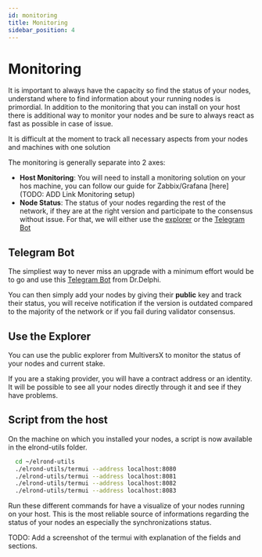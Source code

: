 ```yaml
---
id: monitoring
title: Monitoring
sidebar_position: 4
---
```


# Monitoring

It is important to always have the capacity so find the status of your nodes, understand where to find information about your running nodes is primordial.
In addition to the monitoring that you can install on your host there is additional way to monitor your nodes and be sure to always react as fast as possible in case of issue.

It is difficult at the moment to track all necessary aspects from your nodes and machines with one solution

The monitoring is generally separate into 2 axes:
- **Host Monitoring**: You will need to install a monitoring solution on your hos machine, you can follow our guide for Zabbix/Grafana [here] (TODO: ADD Link Monitoring setup)
- **Node Status**: The status of your nodes regarding the rest of the network, if they are at the right version and participate to the consensus without issue. For that, we will either use the [explorer](https://explorer.multiversx.com) or the [Telegram Bot](/docs/node-runner/monitoring#telegram-bot)

## Telegram Bot 

The simpliest way to never miss an upgrade with a minimum effort would be to go and use this [Telegram Bot](https://t.me/NodeWatcherBot) from Dr.Delphi.

You can then simply add your nodes by giving their **public** key and track their status, you will receive notification if the version is outdated compared to the majority of the network or if you fail during validator consensus.


## Use the Explorer

You can use the public explorer from MultiversX to monitor the status of your nodes and current stake.

If you are a staking provider, you will have a contract address or an identity. It will be possible to see all your nodes directly through it and see if they have problems.


## Script from the host
On the machine on which you installed your nodes, a script is now available in the elrond-utils folder.

```bash
  cd ~/elrond-utils
  ./elrond-utils/termui --address localhost:8080
  ./elrond-utils/termui --address localhost:8081
  ./elrond-utils/termui --address localhost:8082
  ./elrond-utils/termui --address localhost:8083
```

Run  these different commands for have a visualize of your nodes running on your host.
This is the most reliable source of informations regarding the status of your nodes an especially the synchronizations status.

TODO: Add a screenshot of the termui with explanation of the fields and sections.